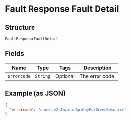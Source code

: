 
# Fault Response Fault Detail

## Structure

`FaultResponseFaultDetail`

## Fields

| Name | Type | Tags | Description |
|  --- | --- | --- | --- |
| `errorcode` | `String` | Optional | The error code. |

## Example (as JSON)

```json
{
  "errorcode": "oauth.v2.InvalidApiKeyForGivenResource"
}
```

